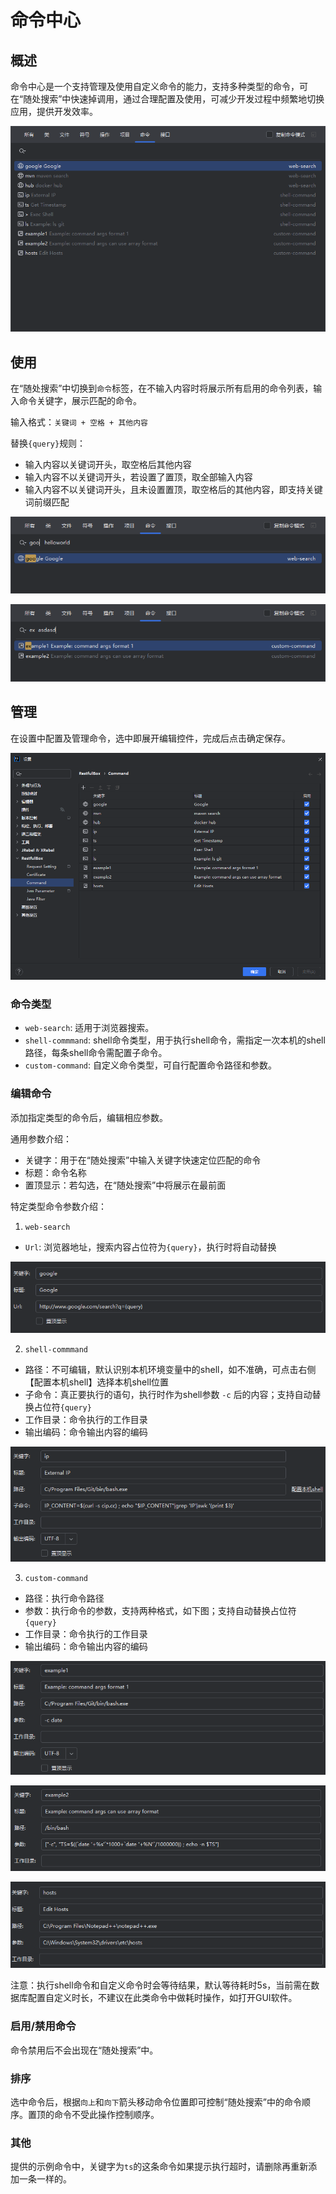 # 命令中心

## 概述

命令中心是一个支持管理及使用自定义命令的能力，支持多种类型的命令，可在“随处搜索”中快速掉调用，通过合理配置及使用，可减少开发过程中频繁地切换应用，提供开发效率。

![1717342152783.png](images/1717342152783.png)

## 使用

在“随处搜索”中切换到`命令`标签，在不输入内容时将展示所有启用的命令列表，输入命令关键字，展示匹配的命令。

输入格式：`关键词 + 空格 + 其他内容`

替换`{query}`规则：

- 输入内容以关键词开头，取空格后其他内容
- 输入内容不以关键词开头，若设置了置顶，取全部输入内容
- 输入内容不以关键词开头，且未设置置顶，取空格后的其他内容，即支持关键词前缀匹配

![img.png](images/1717508389005.png)

![img_1.png](images/1717508399970.png)

## 管理

在设置中配置及管理命令，选中即展开编辑控件，完成后点击确定保存。

![img.png](images/1717505153823.png)

### 命令类型

- `web-search`: 适用于浏览器搜索。
- `shell-commmand`: shell命令类型，用于执行shell命令，需指定一次本机的shell路径，每条shell命令需配置子命令。
- `custom-command`: 自定义命令类型，可自行配置命令路径和参数。

### 编辑命令

添加指定类型的命令后，编辑相应参数。

通用参数介绍：

- 关键字：用于在“随处搜索”中输入关键字快速定位匹配的命令
- 标题：命令名称
- 置顶显示：若勾选，在“随处搜索”中将展示在最前面

特定类型命令参数介绍：

1. `web-search`

- `Url`: 浏览器地址，搜索内容占位符为`{query}`，执行时将自动替换

![img.png](images/1717505952197.png)

2. `shell-commmand`

- 路径：不可编辑，默认识别本机环境变量中的shell，如不准确，可点击右侧【配置本机shell】选择本机shell位置
- 子命令：真正要执行的语句，执行时作为shell参数 `-c` 后的内容；支持自动替换占位符`{query}`
- 工作目录：命令执行的工作目录
- 输出编码：命令输出内容的编码

![img.png](images/1717506529867.png)

3. `custom-command`

- 路径：执行命令路径
- 参数：执行命令的参数，支持两种格式，如下图；支持自动替换占位符`{query}`
- 工作目录：命令执行的工作目录
- 输出编码：命令输出内容的编码

![img.png](images/1717507059290.png)

![img.png](images/1717507091002.png)

![img.png](images/1717507120113.png)

注意：执行shell命令和自定义命令时会等待结果，默认等待耗时5s，当前需在数据库配置自定义时长，不建议在此类命令中做耗时操作，如打开GUI软件。

### 启用/禁用命令

命令禁用后不会出现在“随处搜索”中。

### 排序

选中命令后，根据`向上`和`向下`箭头移动命令位置即可控制“随处搜索”中的命令顺序。置顶的命令不受此操作控制顺序。

### 其他

提供的示例命令中，关键字为`ts`的这条命令如果提示执行超时，请删除再重新添加一条一样的。